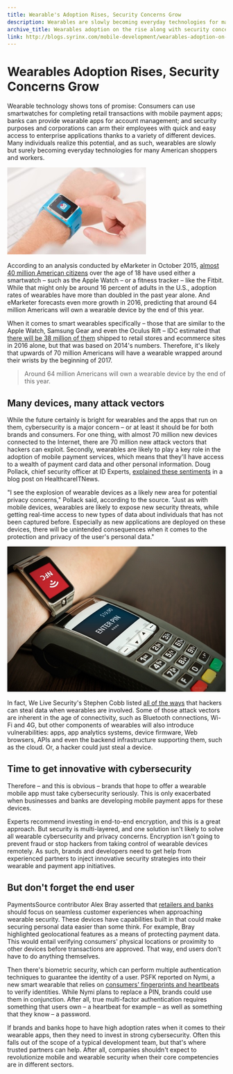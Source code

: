 ```yaml
---
title: Wearable's Adoption Rises, Security Concerns Grow
description: Wearables are slowly becoming everyday technologies for many American shoppers and workers, but what security concerns come with this growth?
archive_title: Wearables adoption on the rise along with security concerns
link: http://blogs.syrinx.com/mobile-development/wearables-adoption-on-the-rise-along-with-security-concerns/
---
```


# Wearables Adoption Rises, Security Concerns Grow

Wearable technology shows tons of promise: Consumers can use smartwatches for completing retail transactions with mobile payment apps; banks can provide wearable apps for account management; and security purposes and corporations can arm their employees with quick and easy access to enterprise applications thanks to a variety of different devices. Many individuals realize this potential, and as such, wearables are slowly but surely becoming everyday technologies for many American shoppers and workers.

![](/assets/img/blog/Smartwatches-will-soon-be-the-payment-method-of-choice-if-brands-and-banks-can-shore-up-security-concerns.jpg)

According to an analysis conducted by eMarketer in October 2015, [almost 40 million American citizens](http://www.emarketer.com/Article/Wearable-Usage-Will-Grow-by-Nearly-60-This-Year/1013159) over the age of 18 have used either a smartwatch – such as the Apple Watch – or a fitness tracker – like the Fitbit. While that might only be around 16 percent of adults in the U.S., adoption rates of wearables have more than doubled in the past year alone. And eMarketer forecasts even more growth in 2016, predicting that around 64 million Americans will own a wearable device by the end of this year.

When it comes to smart wearables specifically – those that are similar to the Apple Watch, Samsung Gear and even the Oculus Rift – IDC estimated that [there will be 38 million of them](http://www.idc.com/getdoc.jsp?containerId=prUS25519615) shipped to retail stores and ecommerce sites in 2016 alone, but that was based on 2014's numbers. Therefore, it's likely that upwards of 70 million Americans will have a wearable wrapped around their wrists by the beginning of 2017.

> Around 64 million Americans will own a wearable device by the end of this year.

## Many devices, many attack vectors

While the future certainly is bright for wearables and the apps that run on them, cybersecurity is a major concern – or at least it should be for both brands and consumers. For one thing, with almost 70 million new devices connected to the Internet, there are 70 million new attack vectors that hackers can exploit. Secondly, wearables are likely to play a key role in the adoption of mobile payment services, which means that they'll have access to a wealth of payment card data and other personal information. Doug Pollack, chief security officer at ID Experts, [explained these sentiments](http://www.healthcareitnews.com/blog/top-privacy-security-predictions-2016) in a blog post on HealthcareITNews.

"I see the explosion of wearable devices as a likely new area for potential privacy concerns," Pollack said, according to the source. "Just as with mobile devices, wearables are likely to expose new security threats, while getting real-time access to new types of data about individuals that has not been captured before. Especially as new applications are deployed on these devices, there will be unintended consequences when it comes to the protection and privacy of the user's personal data."

![](/assets/img/blog/14122115.jpg)

In fact, We Live Security's Stephen Cobb listed [all of the ways](http://www.welivesecurity.com/2015/12/08/wearables-wheres-the-risk/) that hackers can steal data when wearables are involved. Some of those attack vectors are inherent in the age of connectivity, such as Bluetooth connections, Wi-Fi and 4G, but other components of wearables will also introduce vulnerabilities: apps, app analytics systems, device firmware, Web browsers, APIs and even the backend infrastructure supporting them, such as the cloud. Or, a hacker could just steal a device.

## Time to get innovative with cybersecurity

Therefore – and this is obvious – brands that hope to offer a wearable mobile app must take cybersecurity seriously. This is only exacerbated when businesses and banks are developing mobile payment apps for these devices.

Experts recommend investing in end-to-end encryption, and this is a great approach. But security is multi-layered, and one solution isn't likely to solve all wearable cybersecurity and privacy concerns. Encryption isn't going to prevent fraud or stop hackers from taking control of wearable devices remotely. As such, brands and developers need to get help from experienced partners to inject innovative security strategies into their wearable and payment app initiatives.

## But don't forget the end user

PaymentsSource contributor Alex Bray asserted that [retailers and banks](http://www.paymentssource.com/news/paythink/wearables-are-the-new-catalyst-for-a-new-payments-tech-wave-3023138-1.html) should focus on seamless customer experiences when approaching wearable security. These devices have capabilities built in that could make securing personal data easier than some think. For example, Bray highlighted geolocational features as a means of protecting payment data. This would entail verifying consumers' physical locations or proximity to other devices before transactions are approved. That way, end users don't have to do anything themselves.

Then there's biometric security, which can perform multiple authentication techniques to guarantee the identity of a user. PSFK reported on Nymi, a new smart wearable that relies on [consumers' fingerprints and heartbeats](http://www.psfk.com/2016/01/mastercard-wearable-technology-seamless-payments-digital-security-trends.html) to verify identities. While Nymi plans to replace a PIN, brands could use them in conjunction. After all, true multi-factor authentication requires something that users own – a heartbeat for example – as well as something that they know – a password.

If brands and banks hope to have high adoption rates when it comes to their wearable apps, then they need to invest in strong cybersecurity. Often this falls out of the scope of a typical development team, but that's where trusted partners can help. After all, companies shouldn't expect to revolutionize mobile and wearable security when their core competencies are in different sectors.
